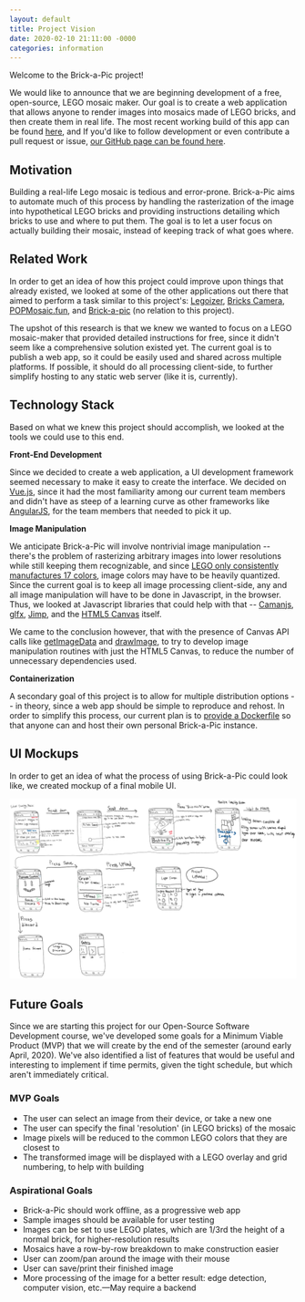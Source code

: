 ```yaml
--- 
layout: default
title: Project Vision
date: 2020-02-10 21:11:00 -0000
categories: information
--- 
```


Welcome to the Brick-a-Pic project!

We would like to announce that we are beginning development of a free, open-source, LEGO mosaic maker. Our goal is to create a web application that allows anyone to render images into mosaics made of LEGO bricks, and then create them in real life. The most recent working build of this app can be found [here](https://brick-a-pic.github.io/brick-a-pic/), and If you'd like to follow development or even contribute a pull request or issue, [our GitHub page can be found here](https://github.com/brick-a-pic/brick-a-pic).

## Motivation

Building a real-life Lego mosaic is tedious and error-prone. Brick-a-Pic aims to automate much of this process by handling the rasterization of the image into hypothetical LEGO bricks and providing instructions detailing which bricks to use and where to put them. The goal is to let a user focus on actually building their mosaic, instead of keeping track of what goes where.

## Related Work

In order to get an idea of how this project could improve upon things that already existed, we looked at some of the other applications out there that aimed to perform a task similar to this project's: [Legoizer](https://sailorhg.github.io/legoizer/), [Bricks Camera](https://apps.apple.com/us/app/bricks-camera/id1194489616), [POPMosaic.fun](https://popmosaic.pythonanywhere.com/), and [Brick-a-pic](https://www.brickapic.com/) (no relation to this project).

The upshot of this research is that we knew we wanted to focus on a LEGO mosaic-maker that provided detailed instructions for free, since it didn't seem like a comprehensive solution existed yet. The current goal is to publish a web app, so it could be easily used and shared across multiple platforms. If possible, it should do all processing client-side, to further simplify hosting to any static web server (like it is, currently).

## Technology Stack

Based on what we knew this project should accomplish, we looked at the tools we could use to this end.

**Front-End Development**

Since we decided to create a web application, a UI development framework seemed necessary to make it easy to create the interface. We decided on [Vue.js](https://vuejs.org), since it had the most familiarity among our current team members and didn't have as steep of a learning curve as other frameworks like [AngularJS](https://angularjs.org/), for the team members that needed to pick it up.

**Image Manipulation** 

We anticipate Brick-a-Pic will involve nontrivial image manipulation -- there's the problem of rasterizing arbitrary images into lower resolutions while still keeping them recognizable, and since [LEGO only consistently manufactures 17 colors](https://brickarchitect.com/2018/lego_colors/#common_colors), image colors may have to be heavily quantized. Since the current goal is to keep all image processing client-side, any and all image manipulation will have to be done in Javascript, in the browser. Thus, we looked at Javascript libraries that could help with that -- [Camanjs](http://camanjs.com/), [glfx](https://evanw.github.io/glfx.js/), [Jimp](https://www.npmjs.com/package/jimp), and the [HTML5 Canvas](https://developer.mozilla.org/en-US/docs/Web/API/Canvas_API) itself.

We came to the conclusion however, that with the presence of Canvas API calls like [getImageData](https://developer.mozilla.org/en-US/docs/Web/API/CanvasRenderingContext2D/getImageData) and [drawImage](https://developer.mozilla.org/en-US/docs/Web/API/CanvasRenderingContext2D/drawImage), to try to develop image manipulation routines with just the HTML5 Canvas, to reduce the number of unnecessary dependencies used.

**Containerization** 

A secondary goal of this project is to allow for multiple distribution options -- in theory, since a web app should be simple to reproduce and rehost. In order to simplify this process, our current plan is to [provide a Dockerfile](https://github.com/brick-a-pic/brick-a-pic/blob/master/Dockerfile) so that anyone can and host their own personal Brick-a-Pic instance.

## UI Mockups

In order to get an idea of what the process of using Brick-a-Pic could look like, we created mockup of a final mobile UI.

![Roughly sketched flow chart detailing user flow of Brick-a-Pic app](/assets/img/roughmockup.png)

## Future Goals

Since we are starting this project for our Open-Source Software Development course, we've developed some goals for a Minimum Viable Product (MVP) that we will create by the end of the semester (around early April, 2020).  We've also identified a list of features that would be useful and interesting to implement if time permits, given the tight schedule, but which aren't immediately critical.

### MVP Goals

* The user can select an image from their device, or take a new one
* The user can specify the final 'resolution' (in LEGO bricks) of the mosaic
* Image pixels will be reduced to the common LEGO colors that they are closest to
* The transformed image will be displayed with a LEGO overlay and grid numbering, to help with building

### Aspirational Goals

* Brick-a-Pic should work offline, as a progressive web app
* Sample images should be available for user testing
* Images can be set to use LEGO plates, which are 1/3rd the height of a normal brick, for higher-resolution results
* Mosaics have a row-by-row breakdown to make construction easier
* User can zoom/pan around the image with their mouse
* User can save/print their finished image
* More processing of the image for a better result: edge detection, computer vision, etc.—May require a backend
